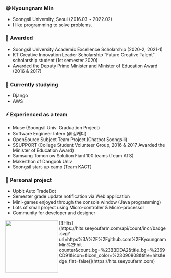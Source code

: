 ### 😄 Kyoungnam Min
- Soongsil University, Seoul (2016.03 ~ 2022.02)
- I like programming to solve problems.

### 🎉 Awarded
- Soongsil University Academic Excellence Scholarship (2020-2, 2021-1)
- KT Creative Innovation Leader Scholarship “Future Creative Talent” scholarship student (1st semester 2020)
- Awarded the Deputy Prime Minister and Minister of Education Award (2016 & 2017)

### 🌱 Currently studying
- Django
- AWS

### ⚡ Experienced as a team
- Muse (Soongsil Univ. Graduation Project)
- Software Engineer Intern (@김캐디)
- OpenSource Subject Team Project (Chatbot Soongsili)
- SSUPPORT (College Student Volunteer Group, 2016 & 2017 Awarded the Minister of Education Award) 
- Samsung Tomorrow Solution Fianl 100 teams (Team ATS)
- Makerthon of Dangook Univ
- Soongsil start-up camp (Team KACT)

### 👯 Personal project
- Upbit Auto TradeBot
- Semester grade update notification via Web application
- Mini-games enjoyed through the console window (Java programming)
- Lots of small project using Micro-controller & Micro-processor
- Community for developer and designer

<img align='left' src="https://github-readme-stats.vercel.app/api?username=KyoungnamMin&count_private=true&show_icons=true&theme=radical" height="165">
[![Hits](https://hits.seeyoufarm.com/api/count/incr/badge.svg?url=https%3A%2F%2Fgithub.com%2FKyoungnamMin%2Fhit-counter&count_bg=%23BBDDA2&title_bg=%2369CD91&icon=&icon_color=%23090808&title=hits&edge_flat=false)](https://hits.seeyoufarm.com)
<!-- <img float='left' src="http://mazassumnida.wtf/api/v2/generate_badge?boj=alsrudska"> -->


<!-- 👯 📫 How to reach me: ... -->
<!-- 😄 Pronouns: ... -->
<!-- ⚡ Fun fact: ... -->
<!-- 💬 Ask me about ... -->
